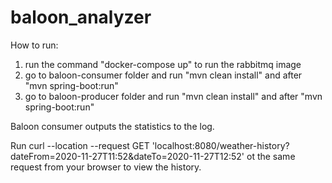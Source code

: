 # baloon_analyzer

How to run:
1. run the command "docker-compose up" to run the rabbitmq image
2. go to baloon-consumer folder and run "mvn clean install" and after "mvn spring-boot:run"
3. go to baloon-producer folder and run "mvn clean install" and after "mvn spring-boot:run"

Baloon consumer outputs the statistics to the log.

Run curl --location --request GET 'localhost:8080/weather-history?dateFrom=2020-11-27T11:52&dateTo=2020-11-27T12:52'
ot the same request from your browser to view the history.